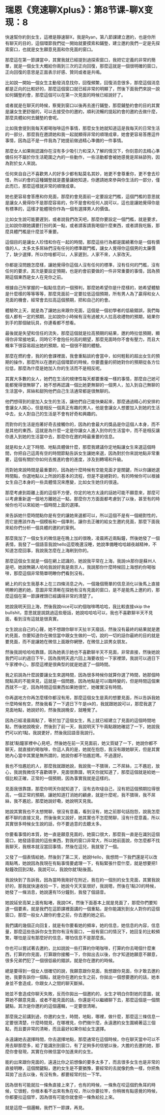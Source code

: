 # 瑞恩《竞速聊Xplus》：第8节课-聊X变现：8

快速幫你約到女生，這裡是靜速聊X，我是Ryan，第八節課建立邀約，也是你所有聊天的目的，這個環節我們從一開始就要摸索和鋪墊，建立邀約我們一定是先探索窗口，也就是女生願意見面和你見面的窗口。

那麼這在第一節課當中，其實我就已經提到過探索窗口，我把它定義的非常的簡單，就是一個女生大概給你兩到三次的正向回復，那麼這就是一個很明確的窗口，正向回復的意思是正面表示好感、贊同或者是共鳴。

比如說一開始一個女生主動發消息找你，回復頻繁，回復消息很多，那麼這個消息都是正向的比較好的，那麼這個窗口就已經非常的明顯了，然後下面我們來說一說如何鋪墊約會，那麼這個可以在第一次見面的時候已經說好了。

或者就是在聊天的時候，察覺到窗口以後再去進行鋪墊，那麼鋪墊約會的目的其實是讓女生更舒服的，可以去接受你的邀約，順利流暢的提起約會的邀約去做什麼，那麼具體如何去鋪墊約會呢。

比如我會提到我每天都喝咖啡這件事情，那麼女生她就知道這是我每天的日常生活的一部分，那麼我在邀請她和我一起就顯得非常的順理成章，她會更容易答應這件事情，因為這不是一件我為了她提前做過精心準備的一件事情。

那麼女人如果剛認識你在沒有多少吸引力和深入了解的情況下，你刻意的去精心準備任何不屬於你生活範圍之內的一些動作，一些活動都會被她感覺是屌絲舔狗，因為對於女人來說。

任何來自自己不喜歡男人的好多少都有點莫名其妙，她更不會尊重你，更不會去珍惜，所以約會的這種鋪墊就是盡量讓她知道，你邀請她來參與你生活的一部分，僅此而已，那麼這樣就非常的順理成章。

她也更容易會答應和你見面，那麼約會見面前一定要設定門檻，這個門檻的意思就是讓女人覺得你不是那麼容易的，你不是會和任何人說可以，這也是讓她覺得你是有標準的，這樣才能體現你作為一個有選擇男人的價值。

比如女生說可能要遲到，或者說我們改天吧，那麼你要設定一個門檻，就是要求，比如說你跟她講要打扮的美一點，或者請客請我喝個什麼東西，或者請我吃飯，那麼具體門檻是什麼並不重要。

這個目的是讓女人珍惜和你在一起的時間，那麼這些行為都是圍繞著你是一個有價值的人，太多太多屌絲們沒有任何的標準跟門檻，讓女人覺得你這個男的太廉價了，缺少選擇，所以你啥都可以，人家遲到，人家不來，人家改天。

你都是沒問題怎麼樣，讓她覺得你這個人沒有任何的標準，沒有任何的門檻，沒有任何的要求，其次是要設定預期，也是約會前要做的一件非常重要的事情，因為預期這個東西是女人在見你之前。

根據自己所掌握的一點點信息的一個預判，那麼她希望你是什麼樣的，她希望體驗是什麼樣的等等等等，那麼見面前一定要拉低這個預期，所有男人為了贏得和女人見面的機會，經常會去拉高這個預期，把和自己的約會。

體驗吹上天，就是為了讓她出來跟你見面，這個是一個初學者的低級錯誤，我們每個人都有一定的預期，比如說你小時候有沒有過被大人拉高收禮物的預期，結果你到手的那個破玩具，你連看都不想看。

最後就是失望和信任的流失，那麼這個就是拉高預期的結果，邀約時拉低預期，顯得你非常接地氣，同時它不會抱任何高的期望，那麼見面時你不會有壓力，而且大概率下很容易超出她的預期，給一個很不錯的體驗。

那麼在燃約會，我的約會課裡面，我會重點談約會當中，如何輕鬆的超出女生的預期的操作，那麼所以在邀約這個環節的時候，你要盡量的把她對你的預期從各方位拉低，那麼為什麼是她加入你的生活而不是相反呢。

其實大多數的女人，她們在生活的規律性每天都要重複一樣的事情，那麼自己她可能都覺得很無聊了，她不想再認識一個比她更無聊的一個男人，加入到自己無聊的生活當中，屌絲和甜狗他們自己生活通常都是很無聊的。

他們想得到的是加入女生的生活，讓他們自己能快樂起來，那麼通過精心的安排約會讓女人開心，但是相反一個真正有趣的男人，他是會讓女人想要加入到她的生活中去，女人對自己的生活是不會有好奇和興趣的。

而對你的生活是抱著好奇去接觸你的，因為約會最大的獎品是你這個人本身，而不是其他的東西，這就是為什麼一定是你讓女人進入到你的生活當中，而不是相反讓你進入到她的生活當中去，那麼你在邀約時最重要的信息。

就是和女人定下時間、地點具體做什麼，那麼我建議你定地點讓女生來選這個時間，你把自己這周有空的時間節點告訴女生讓她來選，因為對於你來說地點非常重要，這個有關於你如何去推進約會的進度，涉及到轉場和升級。

而對她來說時間是最重要的，因為她什麼時候有空能見面才是關鍵，所以你讓她選時間點，你選地點以上所說的基本的流程，但是不是絕對的，有的時候你可以根據女生自己本身的一些具體情況來應變，比如女生她住的很遠。

那麼考慮到距離上面的這個不方便，你定的地方太遠的話她可能不願意來，那麼可以考慮重新選一個地方離她近一點，那麼你方方面面都考慮到了以後，甚至有的時候你也可以來給她一個時間上面的選擇。

來告訴她什麼時間點你是有空的讓她來選都可以，所以這個不是有一個絕對性的，而它是應該作為一個模板和一個準則，讓你去正確的給女生邀約見面，那麼下面我來給你們分析一個具體的邀約的案例。

那麼我加了一個女生的微信是在晚上加的很晚，凌晨將近兩點鐘，然後她發了一個表情，我發了一個語音我說hello這麼晚還沒睡，她說準備睡哈哈越夜越精神，不知道怎麼回事，我說我怎麼在上海刷到你的。

那麼這個女生就是一個在網上認識的，她說我平常在上海，我說ok那你是蘇州人是吧，她說無錫人哈哈我說好我是南京人，我說那你什麼時候回上海想約你喝咖啡，那麼這個非常簡單明瞭你們看到沒有。

網上約的女生我基本上在三四條消息之內，一個幾個簡單的信息消化以後馬上直接明瞭的邀約她，意圖非常清晰在探她有沒有見面的窗口，是不是能馬上邀約的，那麼這個在第一節課裡頭已經講得非常的清楚了。

她說我明天回上海，然後我說nice可以約個咖啡嗎哈哈，我比較直接skip the bullshit，意思就是說跳過這些廢話，她說哈哈哈可以，我也不喜歡聊半天不見面，看到沒有這就是很真實。

女生說出自己的心聲，她不想跟你聊半天扯半天廢話，然後沒有最終的結果就是邀約見面，你要知道你在微信當中跟女生做的一切，說的一切的話你最終的目的就是要見面，而不是讓她在微信上面跟你網戀，在微信上談男女朋友。

然後我說哈哈哈靠譜，因為她表示她也不喜歡聊半天不見面，非常直接，然後她說我們可以約週日下午，因為我明天週六回上海要收拾一下家裡頭，我說可以週日下午家裡中心，那麼這裡是很典型的就是她選了一個時間。

我之前說為什麼說要讓女生來選時間，因為很多時候你就算你選了時間，她那個時間點真的不能來見，這就是一個問題，因為地點是可以臨時變的，但是時間這個東西就不一定，因為時間這個東西如果她很忙，她確實沒有時間。

你再選地方你再怎麼樣你都沒有用，那麼這個女生是真的想要見面，所以告訴我她什麼時候有空，然後我看了一下週日下午是ok的，我就跟她說可以，那麼我選了見面地點，她說好的，然後我說晚安，就睡覺了。

因為已經凌晨兩點了，等於加了這個女生，馬上就已經建立了見面的這個時間地點，然後她說晚安，然後到了前一天，我說明天下午兩點跟她確認了一下，她說我們可以約1點，我說更好，然後我回語音我說行。

那就1點鐘家裡中心見吧，然後她在前一天見面前，她又質疑了一下，她說你都不聊天，就直接約喝咖啡，你這人真的是，她就在抱怨，我沒有跟她聊天，但是其實她內心當中其實是無所謂的，她說你都不怕尷尬嗎，不過還好。

我也不怕尷尬的人，那麼我就跟她說，我說我一不猥瑣，二不屌絲，三不尷尬，放心，我說我微信不喜歡碼字，見面很靠譜，明天你就知道了，那麼這個就是給她一個比較正確，正常的一個預期，因為事實我就是這樣的。

見面我很靠譜，那麼你明天你就知道了，沒有去吹噠自己，沒有把這個預期拉得很高，一個正常的預期，讓她知道打消她的顧慮，就是什麼呢，我不猥瑣，我不屌絲，我不尷尬，那麼她說好嘞，她說明天見我。

她說其實我也不太想閒聊，很沒有意義，看到沒有，她之前那句話抱怨，說我怎麼都不聊的直接又見，然後後來又說好，她其實也不怎麼閒聊，沒有什麼意義，所以其實很多時候女生說的話，你不要過意的去聽太多。

你要看事情的本質，她一直是願意見面的，她窗口很大，那麼我一直是在識別這個窗口，她發語音說的這些東西，對我的窗口非常大，所以她前面說，你怎麼都不找我聊天，我根本就沒當回事情，然後在這兒，我就發了一個。

又發了一個表情給她，然後到了第二天，她說Hello，我想問一下我們還是可以改兩點嗎，她說因為我現在有點事情要處理一下，有點緊張什麼什麼，就是想要把1點鐘改回到2點，我說可以，我說你就1點後面。

我說快到了告訴我，因為當時我剛好在附近，我在約一個別的女生見面，其實我說好的，那我就快速收拾一下，她說今天天氣很好，我說嗯，然後在1點20的時候，她發了一條消息，她說還有15分鐘到，我發了個語音。

她說延安高架上面有點堵，我說OK，然後下面基本上就是見面了，那麼你們要知道一個要素，就是我們在這節課裡面講的一個重點，是你能識別到女人對你的這個窗口，那麼一般女人跟你約會之前，你去邀約她之前。

我們講的幾個正向回复，就是有你要看她的頻率，她的信息，她信息的內容，信息量，那麼這些告訴你女生對你有沒有窗口，一般有窗口的情況下，她回复的比較頻繁，哪怕是沒有那麼好的信息，哪怕信息不是那麼長。

你也可以嘗試著去邀約，比如說說一些打算約你喝咖啡，打算約你去喝個什麼東西，打算約你見面，打算跟你接觸一下，你拋出去以後，你才知道她願意不願意，很多兄弟們犯了一個很低級的錯誤，就是你在邀約的時候。

總是要得到一個女人很確切的說，我願意跟你見面，我想跟你見面，你才敢去邀約她，我要告訴你一個點，就是你在邀約女生之前，你拋出一個想要邀約的話，她本身並不會造成，你跟女人之間的聊天斷掉。

她並不會造成你聊天失敗，反而你拋出一個邀約的，女生才明白你對她的意圖，就算她不願意見面，或者不能見面的話，你還是可以繼續聊下去，那麼這個是一個關鍵點，其次是你邀約的這個邏輯，一定要很清晰。

那麼我之前講到過，你邀約女生，時間，地點，哪裡，做什麼，那麼這三條信息一定要很清楚，什麼時間見，在哪裡見，你們做什麼，永遠邀約女生圍繞著這三個點，而且要非常的清晰，而且最好如果你給女生選擇。

永遠讓她去選擇時間，你去選擇地點，那麼通常在這個時候，你在聊天當中可以不用去聊那麼多，給了能識別到窗口，有了足夠多的信號以後，大膽的去邀約她，那麼你會發現，其實在你微信當中加進來的女生。

能約出來跟你見面的，遠遠比你之前想像的要多太多了，而且很多女生也是非常的直接明瞭，這個關鍵點，邀約女生是不要猶豫，要經常的去就像釣魚一樣，你把魚耳拋了出去以後，有沒有魚，都要經常的拉一下竿。

因為很有可能就拉一條魚直接上來了，也有的時候，一條魚在咬這個釣魚耳的時候，它很輕，你根本看不出來有魚在咬，所以你要拉竿，你稍微有點感覺的時候，你都要拉這個竿，因為很有可能你就會把一條魚給拉上來。

就是這麼一個邏輯，我們下一節課，再見。